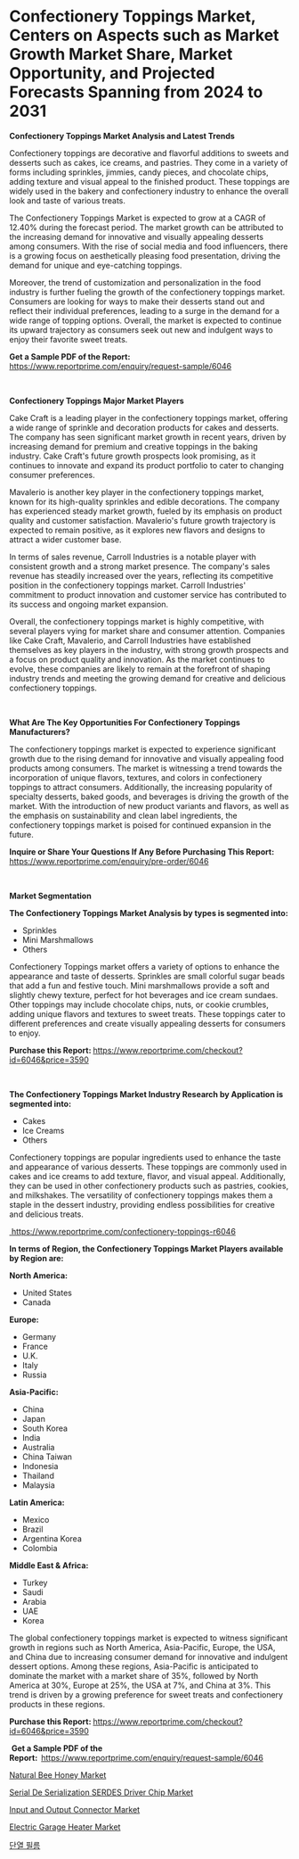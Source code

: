 <p><h1>Confectionery Toppings Market, Centers on Aspects such as Market Growth Market Share, Market Opportunity, and Projected Forecasts Spanning from 2024 to 2031</h1></p><p><strong>Confectionery Toppings Market Analysis and Latest Trends</strong></p>
<p><p>Confectionery toppings are decorative and flavorful additions to sweets and desserts such as cakes, ice creams, and pastries. They come in a variety of forms including sprinkles, jimmies, candy pieces, and chocolate chips, adding texture and visual appeal to the finished product. These toppings are widely used in the bakery and confectionery industry to enhance the overall look and taste of various treats.</p><p>The Confectionery Toppings Market is expected to grow at a CAGR of 12.40% during the forecast period. The market growth can be attributed to the increasing demand for innovative and visually appealing desserts among consumers. With the rise of social media and food influencers, there is a growing focus on aesthetically pleasing food presentation, driving the demand for unique and eye-catching toppings.</p><p>Moreover, the trend of customization and personalization in the food industry is further fueling the growth of the confectionery toppings market. Consumers are looking for ways to make their desserts stand out and reflect their individual preferences, leading to a surge in the demand for a wide range of topping options. Overall, the market is expected to continue its upward trajectory as consumers seek out new and indulgent ways to enjoy their favorite sweet treats.</p></p>
<p><strong>Get a Sample PDF of the Report:&nbsp;</strong> <a href="https://www.reportprime.com/enquiry/request-sample/6046">https://www.reportprime.com/enquiry/request-sample/6046</a></p>
<p>&nbsp;</p>
<p><strong>Confectionery Toppings Major Market Players</strong></p>
<p><p>Cake Craft is a leading player in the confectionery toppings market, offering a wide range of sprinkle and decoration products for cakes and desserts. The company has seen significant market growth in recent years, driven by increasing demand for premium and creative toppings in the baking industry. Cake Craft's future growth prospects look promising, as it continues to innovate and expand its product portfolio to cater to changing consumer preferences.</p><p>Mavalerio is another key player in the confectionery toppings market, known for its high-quality sprinkles and edible decorations. The company has experienced steady market growth, fueled by its emphasis on product quality and customer satisfaction. Mavalerio's future growth trajectory is expected to remain positive, as it explores new flavors and designs to attract a wider customer base.</p><p>In terms of sales revenue, Carroll Industries is a notable player with consistent growth and a strong market presence. The company's sales revenue has steadily increased over the years, reflecting its competitive position in the confectionery toppings market. Carroll Industries' commitment to product innovation and customer service has contributed to its success and ongoing market expansion.</p><p>Overall, the confectionery toppings market is highly competitive, with several players vying for market share and consumer attention. Companies like Cake Craft, Mavalerio, and Carroll Industries have established themselves as key players in the industry, with strong growth prospects and a focus on product quality and innovation. As the market continues to evolve, these companies are likely to remain at the forefront of shaping industry trends and meeting the growing demand for creative and delicious confectionery toppings.</p></p>
<p>&nbsp;</p>
<p><strong>What Are The Key Opportunities For Confectionery Toppings Manufacturers?</strong></p>
<p><p>The confectionery toppings market is expected to experience significant growth due to the rising demand for innovative and visually appealing food products among consumers. The market is witnessing a trend towards the incorporation of unique flavors, textures, and colors in confectionery toppings to attract consumers. Additionally, the increasing popularity of specialty desserts, baked goods, and beverages is driving the growth of the market. With the introduction of new product variants and flavors, as well as the emphasis on sustainability and clean label ingredients, the confectionery toppings market is poised for continued expansion in the future.</p></p>
<p><strong>Inquire or Share Your Questions If Any Before Purchasing This Report:</strong> <a href="https://www.reportprime.com/enquiry/pre-order/6046">https://www.reportprime.com/enquiry/pre-order/6046</a></p>
<p>&nbsp;</p>
<p><strong>Market Segmentation</strong></p>
<p><strong>The Confectionery Toppings Market Analysis by types is segmented into:</strong></p>
<p><ul><li>Sprinkles</li><li>Mini Marshmallows</li><li>Others</li></ul></p>
<p><p>Confectionery Toppings market offers a variety of options to enhance the appearance and taste of desserts. Sprinkles are small colorful sugar beads that add a fun and festive touch. Mini marshmallows provide a soft and slightly chewy texture, perfect for hot beverages and ice cream sundaes. Other toppings may include chocolate chips, nuts, or cookie crumbles, adding unique flavors and textures to sweet treats. These toppings cater to different preferences and create visually appealing desserts for consumers to enjoy.</p></p>
<p><strong>Purchase this Report:&nbsp;</strong><a href="https://www.reportprime.com/checkout?id=6046&price=3590">https://www.reportprime.com/checkout?id=6046&price=3590</a></p>
<p>&nbsp;</p>
<p><strong>The Confectionery Toppings Market Industry Research by Application is segmented into:</strong></p>
<p><ul><li>Cakes</li><li>Ice Creams</li><li>Others</li></ul></p>
<p><p>Confectionery toppings are popular ingredients used to enhance the taste and appearance of various desserts. These toppings are commonly used in cakes and ice creams to add texture, flavor, and visual appeal. Additionally, they can be used in other confectionery products such as pastries, cookies, and milkshakes. The versatility of confectionery toppings makes them a staple in the dessert industry, providing endless possibilities for creative and delicious treats.</p></p>
<p><a href="https://www.reportprime.com/confectionery-toppings-r6046">&nbsp;https://www.reportprime.com/confectionery-toppings-r6046</a></p>
<p><strong>In terms of Region, the Confectionery Toppings Market Players available by Region are:</strong></p>
<p>
    <p> <strong> North America: </strong>
        <ul>
            <li>United States</li>
            <li>Canada</li>
        </ul>
        </p> 
    <p> <strong> Europe: </strong>
        <ul>
            <li>Germany</li>
            <li>France</li>
            <li>U.K.</li>
            <li>Italy</li>
            <li>Russia</li>
        </ul>
        </p> 
    <p> <strong> Asia-Pacific: </strong>
        <ul>
            <li>China</li>
            <li>Japan</li>
            <li>South Korea</li>
            <li>India</li>
            <li>Australia</li>
            <li>China Taiwan</li>
            <li>Indonesia</li>
            <li>Thailand</li>
            <li>Malaysia</li>
        </ul>
        </p> 
    <p> <strong> Latin America: </strong>
        <ul>
            <li>Mexico</li>
            <li>Brazil</li>
            <li>Argentina Korea</li>
            <li>Colombia</li>
        </ul>
        </p> 
    <p> <strong> Middle East & Africa: </strong>
        <ul>
            <li>Turkey</li>
            <li>Saudi</li>
            <li>Arabia</li>
            <li>UAE</li>
            <li>Korea</li>
        </ul>
    </p>
    </p>
<p><p>The global confectionery toppings market is expected to witness significant growth in regions such as North America, Asia-Pacific, Europe, the USA, and China due to increasing consumer demand for innovative and indulgent dessert options. Among these regions, Asia-Pacific is anticipated to dominate the market with a market share of 35%, followed by North America at 30%, Europe at 25%, the USA at 7%, and China at 3%. This trend is driven by a growing preference for sweet treats and confectionery products in these regions.</p></p>
<p><strong>Purchase this Report: </strong><a href="https://www.reportprime.com/checkout?id=6046&price=3590">https://www.reportprime.com/checkout?id=6046&price=3590</a></p>
<p>&nbsp;<strong>Get a Sample PDF of the Report:&nbsp;&nbsp;</strong><a href="https://www.reportprime.com/enquiry/request-sample/6046">https://www.reportprime.com/enquiry/request-sample/6046</a></p>
<p><strong></strong></p>
<p><p><a href="https://github.com/lubmix/Market-Research-Report-List-2/blob/main/natural-bee-honey-market.md">Natural Bee Honey Market</a></p><p><a href="https://www.linkedin.com/pulse/serial-de-serialization-serdes-driver-chip-market-size-trends-rvmue">Serial De Serialization SERDES Driver Chip Market</a></p><p><a href="https://www.linkedin.com/pulse/input-output-connector-market-key-successful-business-strategy-av8xe">Input and Output Connector Market</a></p><p><a href="https://issuu.com/reportprime-2/docs/electric-garage-heater-market-size-2030.pptx">Electric Garage Heater Market</a></p><p><a href="https://github.com/vsckjg50460/Market-Research-Report-List-2/blob/main/252108771253.md">단열 필름</a></p></p>